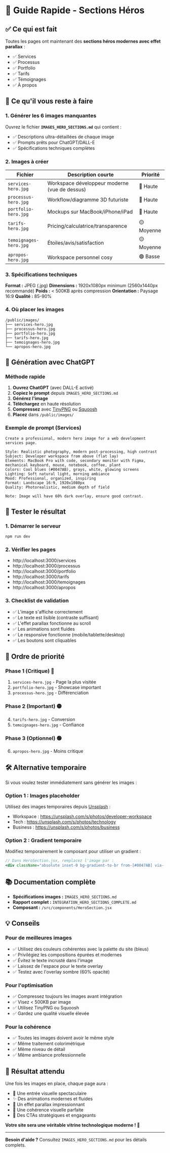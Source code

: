 # 🚀 Guide Rapide - Sections Héros

## ✅ Ce qui est fait

Toutes les pages ont maintenant des **sections héros modernes avec effet parallax** :
- ✅ Services
- ✅ Processus
- ✅ Portfolio
- ✅ Tarifs
- ✅ Témoignages
- ✅ À propos

## 📸 Ce qu'il vous reste à faire

### 1. Générer les 6 images manquantes

Ouvrez le fichier **`IMAGES_HERO_SECTIONS.md`** qui contient :
- ✅ Descriptions ultra-détaillées de chaque image
- ✅ Prompts prêts pour ChatGPT/DALL-E
- ✅ Spécifications techniques complètes

### 2. Images à créer

| Fichier | Description courte | Priorité |
|---------|-------------------|----------|
| `services-hero.jpg` | Workspace développeur moderne (vue de dessus) | 🔴 Haute |
| `processus-hero.jpg` | Workflow/diagramme 3D futuriste | 🔴 Haute |
| `portfolio-hero.jpg` | Mockups sur MacBook/iPhone/iPad | 🔴 Haute |
| `tarifs-hero.jpg` | Pricing/calculatrice/transparence | 🟡 Moyenne |
| `temoignages-hero.jpg` | Étoiles/avis/satisfaction | 🟡 Moyenne |
| `apropos-hero.jpg` | Workspace personnel cosy | 🟢 Basse |

### 3. Spécifications techniques

**Format :** JPEG (.jpg)
**Dimensions :** 1920x1080px minimum (2560x1440px recommandé)
**Poids :** < 500KB après compression
**Orientation :** Paysage 16:9
**Qualité :** 85-90%

### 4. Où placer les images

```
/public/images/
├── services-hero.jpg
├── processus-hero.jpg
├── portfolio-hero.jpg
├── tarifs-hero.jpg
├── temoignages-hero.jpg
└── apropos-hero.jpg
```

## 🎨 Génération avec ChatGPT

### Méthode rapide

1. **Ouvrez ChatGPT** (avec DALL-E activé)
2. **Copiez le prompt** depuis `IMAGES_HERO_SECTIONS.md`
3. **Générez l'image**
4. **Téléchargez** en haute résolution
5. **Compressez** avec [TinyPNG](https://tinypng.com) ou [Squoosh](https://squoosh.app)
6. **Placez** dans `/public/images/`

### Exemple de prompt (Services)

```
Create a professional, modern hero image for a web development services page.

Style: Realistic photography, modern post-processing, high contrast
Subject: Developer workspace from above (flat lay)
Elements: MacBook Pro with code, secondary monitor with Figma, mechanical keyboard, mouse, notebook, coffee, plant
Colors: Cool blues (#0047AB), grays, white, glowing screens
Lighting: Soft natural light, morning ambiance
Mood: Professional, organized, inspiring
Format: Landscape 16:9, 1920x1080px
Quality: Photorealistic, medium depth of field

Note: Image will have 60% dark overlay, ensure good contrast.
```

## 🧪 Tester le résultat

### 1. Démarrer le serveur
```bash
npm run dev
```

### 2. Vérifier les pages
- http://localhost:3000/services
- http://localhost:3000/processus
- http://localhost:3000/portfolio
- http://localhost:3000/tarifs
- http://localhost:3000/temoignages
- http://localhost:3000/apropos

### 3. Checklist de validation
- ✅ L'image s'affiche correctement
- ✅ Le texte est lisible (contraste suffisant)
- ✅ L'effet parallax fonctionne au scroll
- ✅ Les animations sont fluides
- ✅ Le responsive fonctionne (mobile/tablette/desktop)
- ✅ Les boutons sont cliquables

## 🎯 Ordre de priorité

### Phase 1 (Critique) 🔴
1. `services-hero.jpg` - Page la plus visitée
2. `portfolio-hero.jpg` - Showcase important
3. `processus-hero.jpg` - Différenciation

### Phase 2 (Important) 🟡
4. `tarifs-hero.jpg` - Conversion
5. `temoignages-hero.jpg` - Confiance

### Phase 3 (Optionnel) 🟢
6. `apropos-hero.jpg` - Moins critique

## 🛠️ Alternative temporaire

Si vous voulez tester immédiatement sans générer les images :

### Option 1 : Images placeholder
Utilisez des images temporaires depuis [Unsplash](https://unsplash.com) :
- Workspace : https://unsplash.com/s/photos/developer-workspace
- Tech : https://unsplash.com/s/photos/technology
- Business : https://unsplash.com/s/photos/business

### Option 2 : Gradient temporaire
Modifiez temporairement le composant pour utiliser un gradient :
```jsx
// Dans HeroSection.jsx, remplacez l'image par :
<div className="absolute inset-0 bg-gradient-to-br from-[#0047AB] via-[#006D77] to-[#0047AB]" />
```

## 📚 Documentation complète

- **Spécifications images :** `IMAGES_HERO_SECTIONS.md`
- **Rapport complet :** `INTEGRATION_HERO_SECTIONS_COMPLETE.md`
- **Composant :** `/src/components/HeroSection.jsx`

## 💡 Conseils

### Pour de meilleures images
- ✅ Utilisez des couleurs cohérentes avec la palette du site (bleus)
- ✅ Privilégiez les compositions épurées et modernes
- ✅ Évitez le texte incrusté dans l'image
- ✅ Laissez de l'espace pour le texte overlay
- ✅ Testez avec l'overlay sombre (60% opacité)

### Pour l'optimisation
- ✅ Compressez toujours les images avant intégration
- ✅ Visez < 500KB par image
- ✅ Utilisez TinyPNG ou Squoosh
- ✅ Gardez une qualité visuelle élevée

### Pour la cohérence
- ✅ Toutes les images doivent avoir le même style
- ✅ Même traitement colorimétrique
- ✅ Même niveau de détail
- ✅ Même ambiance professionnelle

## 🎉 Résultat attendu

Une fois les images en place, chaque page aura :
- 🎨 Une entrée visuelle spectaculaire
- ✨ Des animations modernes et fluides
- 🚀 Un effet parallax impressionnant
- 💎 Une cohérence visuelle parfaite
- 🎯 Des CTAs stratégiques et engageants

**Votre site sera une véritable vitrine technologique moderne ! 🚀**

---

**Besoin d'aide ?** Consultez `IMAGES_HERO_SECTIONS.md` pour les détails complets.
